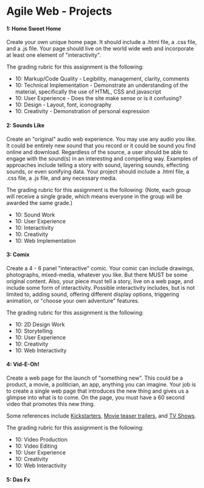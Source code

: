 Agile Web - Projects
====================

#### 1: Home Sweet Home
Create your own unique home page. It should include a .html file, a .css file, and a .js file. Your page should live on the world wide web and incorporate at least one element of "interactivity".

The grading rubric for this assignment is the following:
* 10: Markup/Code Quality - Legibility, management, clarity, comments
* 10: Technical Implementation - Demonstrate an understanding of the material, specifically the use of HTML, CSS and javascript
* 10: User Experience - Does the site make sense or is it confusing?
* 10: Design - Layout, font, iconography
* 10: Creativity - Demonstration of personal expression

#### 2: Sounds Like
Create an "original" audio web experience. You may use any audio you like. It could be entirely new sound that you record or it could be sound you find online and download.  Regardless of the source, a user should be able to engage with the sound(s) in an interesting and compelling way. Examples of approaches include telling a story with sound, layering sounds, effecting sounds, or even sonifying data. Your project should include a .html file, a .css file, a .js file, and any necessary media.

The grading rubric for this assignment is the following: (Note, each group will receive a single grade, which means everyone in the group will be awarded the same grade.)  
* 10: Sound Work
* 10: User Experience
* 10: Interactivity
* 10: Creativity
* 10: Web Implementation

#### 3: Comix

Create a 4 - 6 panel "interactive" comic. Your comic can include drawings, photographs, mixed-media, whatever you like. But there MUST be some original content. Also, your piece must tell a story, live on a web page, and include some form of interactivity. Possible interactivity includes, but is not limited to, adding sound, offering different display options, triggering animation, or "choose your own adventure" features.  

The grading rubric for this assignment is the following:  
* 10: 2D Design Work
* 10: Storytelling 
* 10: User Experience 
* 10: Creativity
* 10: Web Interactivity

#### 4: Vid-E-Oh!

Create a web page for the launch of "something new". This could be a product, a movie,  a politician, an app, anything you can imagine. Your job is to create a single web page that introduces the new thing and gives us a glimpse into what is to come. On the page, you must have a 60 second video that promotes this new thing.  

Some references include [Kickstarters](https://www.kickstarter.com/), [Movie teaser trailers](http://movies.disney.com/finding-dory), and [TV Shows](https://www.whoismrrobot.com/).

The grading rubric for this assignment is the following:  
* 10: Video Production
* 10: Video Editing
* 10: User Experience 
* 10: Creativity
* 10: Web Interactivity

#### 5: Das Fx



